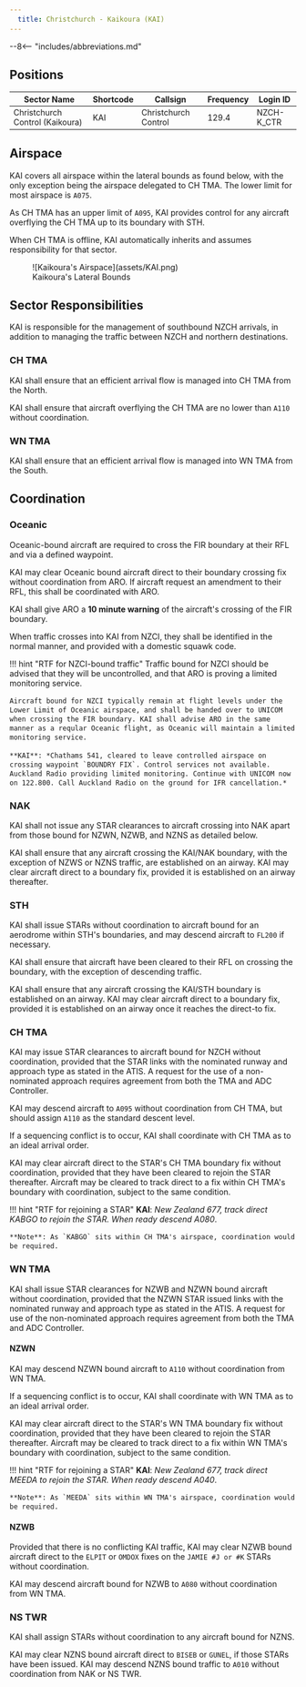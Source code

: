 ```yaml
---
  title: Christchurch - Kaikoura (KAI)
---
```


--8<-- "includes/abbreviations.md"

    
## Positions

| Sector Name                     | Shortcode | Callsign             | Frequency | Login ID   |
| ------------------------------- | --------- | -------------------- | --------- | ---------- |
| Christchurch Control (Kaikoura) | KAI       | Christchurch Control | 129.4     | NZCH-K_CTR |

## Airspace

KAI covers all airspace within the lateral bounds as found below, with the only exception being the airspace delegated to CH TMA. The lower limit for most airspace is `A075`. 

As CH TMA has an upper limit of `A095`, KAI provides control for any aircraft overflying the CH TMA up to its boundary with STH.

When CH TMA is offline, KAI automatically inherits and assumes responsibility for that sector.

<figure markdown> 
  ![Kaikoura's Airspace](assets/KAI.png)
  <figcaption>Kaikoura's Lateral Bounds</figcaption>
</figure>

## Sector Responsibilities

KAI is responsible for the management of southbound NZCH arrivals, in addition to managing the traffic between NZCH and northern destinations.

### CH TMA

KAI shall ensure that an efficient arrival flow is managed into CH TMA from the North. 

KAI shall ensure that aircraft overflying the CH TMA are no lower than `A110` without coordination.

### WN TMA

KAI shall ensure that an efficient arrival flow is managed into WN TMA from the South.

## Coordination

### Oceanic

Oceanic-bound aircraft are required to cross the FIR boundary at their RFL and via a defined waypoint. 

KAI may clear Oceanic bound aircraft direct to their boundary crossing fix without coordination from ARO. If aircraft request an amendment to their RFL, this shall be coordinated with ARO.

KAI shall give ARO a **10 minute warning** of the aircraft's crossing of the FIR boundary.

When traffic crosses into KAI from NZCI, they shall be identified in the normal manner, and provided with a domestic squawk code. 

!!! hint "RTF for NZCI-bound traffic"
    Traffic bound for NZCI should be advised that they will be uncontrolled, and that ARO is proving a limited monitoring service.

    Aircraft bound for NZCI typically remain at flight levels under the Lower Limit of Oceanic airspace, and shall be handed over to UNICOM when crossing the FIR boundary. KAI shall advise ARO in the same manner as a reqular Oceanic flight, as Oceanic will maintain a limited monitoring service.

    **KAI**: *Chathams 541, cleared to leave controlled airspace on crossing waypoint `BOUNDRY FIX`. Control services not available. Auckland Radio providing limited monitoring. Continue with UNICOM now on 122.800. Call Auckland Radio on the ground for IFR cancellation.*

### NAK

KAI shall not issue any STAR clearances to aircraft crossing into NAK apart from those bound for NZWN, NZWB, and NZNS as detailed below.

KAI shall ensure that any aircraft crossing the KAI/NAK boundary, with the exception of NZWS or NZNS traffic, are established on an airway. KAI may clear aircraft direct to a boundary fix, provided it is established on an airway thereafter.

### STH

KAI shall issue STARs without coordination to aircraft bound for an aerodrome within STH's boundaries, and may descend aircraft to `FL200` if necessary.

KAI shall ensure that aircraft have been cleared to their RFL on crossing the boundary, with the exception of descending traffic.

KAI shall ensure that any aircraft crossing the KAI/STH boundary is established on an airway. KAI may clear aircraft direct to a boundary fix, provided it is established on an airway once it reaches the direct-to fix.

### CH TMA

KAI may issue STAR clearances to aircraft bound for NZCH without coordination, provided that the STAR links with the nominated runway and approach type as stated in the ATIS. A request for the use of a non-nominated approach requires agreement from both the TMA and ADC Controller.

KAI may descend aircraft to `A095` without coordination from CH TMA, but should assign `A110` as the standard descent level. 

If a sequencing conflict is to occur, KAI shall coordinate with CH TMA as to an ideal arrival order.

KAI may clear aircraft direct to the STAR's CH TMA boundary fix without coordination, provided that they have been cleared to rejoin the STAR thereafter. Aircraft may be cleared to track direct to a fix within CH TMA's boundary with coordination, subject to the same condition.

!!! hint "RTF for rejoining a STAR"
    **KAI**: *New Zealand 677, track direct KABGO to rejoin the STAR. When ready descend A080*.

    **Note**: As `KABGO` sits within CH TMA's airspace, coordination would be required.

### WN TMA

KAI shall issue STAR clearances for NZWB and NZWN bound aircraft without coordination, provided that the NZWN STAR issued links with the nominated runway and approach type as stated in the ATIS. A request for use of the non-nominated approach requires agreement from both the TMA and ADC Controller.

#### NZWN

KAI may descend NZWN bound aircraft to `A110` without coordination from WN TMA.

If a sequencing conflict is to occur, KAI shall coordinate with WN TMA as to an ideal arrival order.

KAI may clear aircraft direct to the STAR's WN TMA boundary fix without coordination, provided that they have been cleared to rejoin the STAR thereafter. Aircraft may be cleared to track direct to a fix within WN TMA's boundary with coordination, subject to the same condition.

!!! hint "RTF for rejoining a STAR"
    **KAI**: *New Zealand 677, track direct MEEDA to rejoin the STAR. When ready descend A040*.

    **Note**: As `MEEDA` sits within WN TMA's airspace, coordination would be required.

#### NZWB

Provided that there is no conflicting KAI traffic, KAI may clear NZWB bound aircraft direct to the `ELPIT` or `OMDOX` fixes on the `JAMIE #J or #K` STARs without coordination.

KAI may descend aircraft bound for NZWB to `A080` without coordination from WN TMA.

### NS TWR

KAI shall assign STARs without coordination to any aircraft bound for NZNS.

KAI may clear NZNS bound aircraft direct to `BISEB` or `GUNEL`, if those STARs have been issued. KAI may descend NZNS bound traffic to `A010` without coordination from NAK or NS TWR.